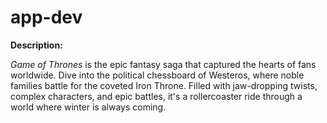 # app-dev

**Description:**

*Game of Thrones* is the epic fantasy saga that captured the hearts of fans worldwide. Dive into the political chessboard of Westeros, where noble families battle for the coveted Iron Throne.
Filled with jaw-dropping twists, complex characters, and epic battles, it's a rollercoaster ride through a world where winter is always coming.


